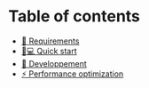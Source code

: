 # Table of contents

* [🏁 Requirements](README.md)
* [👨💻 Quick start](how-to-use.md)
* [🧪 Developpement](developpement.md)
* [⚡ Performance optimization](page-1.md)
